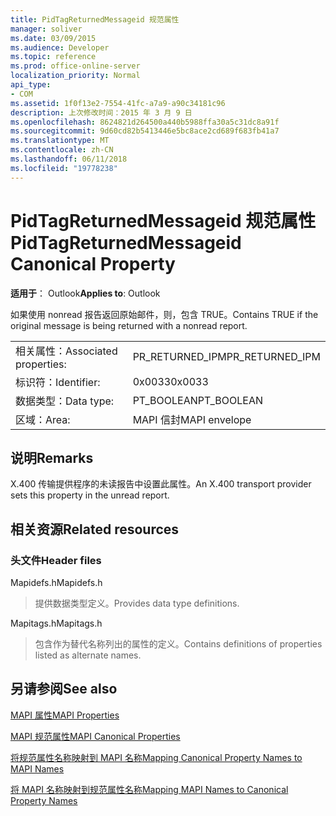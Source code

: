 ```yaml
---
title: PidTagReturnedMessageid 规范属性
manager: soliver
ms.date: 03/09/2015
ms.audience: Developer
ms.topic: reference
ms.prod: office-online-server
localization_priority: Normal
api_type:
- COM
ms.assetid: 1f0f13e2-7554-41fc-a7a9-a90c34181c96
description: 上次修改时间：2015 年 3 月 9 日
ms.openlocfilehash: 8624821d264500a440b5988ffa30a5c31dc8a91f
ms.sourcegitcommit: 9d60cd82b5413446e5bc8ace2cd689f683fb41a7
ms.translationtype: MT
ms.contentlocale: zh-CN
ms.lasthandoff: 06/11/2018
ms.locfileid: "19778238"
---
```

# <a name="pidtagreturnedmessageid-canonical-property"></a><span data-ttu-id="d3cbb-103">PidTagReturnedMessageid 规范属性</span><span class="sxs-lookup"><span data-stu-id="d3cbb-103">PidTagReturnedMessageid Canonical Property</span></span>

  
  
<span data-ttu-id="d3cbb-104">**适用于**： Outlook</span><span class="sxs-lookup"><span data-stu-id="d3cbb-104">**Applies to**: Outlook</span></span> 
  
<span data-ttu-id="d3cbb-105">如果使用 nonread 报告返回原始邮件，则，包含 TRUE。</span><span class="sxs-lookup"><span data-stu-id="d3cbb-105">Contains TRUE if the original message is being returned with a nonread report.</span></span>
  
|||
|:-----|:-----|
|<span data-ttu-id="d3cbb-106">相关属性：</span><span class="sxs-lookup"><span data-stu-id="d3cbb-106">Associated properties:</span></span>  <br/> |<span data-ttu-id="d3cbb-107">PR_RETURNED_IPM</span><span class="sxs-lookup"><span data-stu-id="d3cbb-107">PR_RETURNED_IPM</span></span>  <br/> |
|<span data-ttu-id="d3cbb-108">标识符：</span><span class="sxs-lookup"><span data-stu-id="d3cbb-108">Identifier:</span></span>  <br/> |<span data-ttu-id="d3cbb-109">0x0033</span><span class="sxs-lookup"><span data-stu-id="d3cbb-109">0x0033</span></span>  <br/> |
|<span data-ttu-id="d3cbb-110">数据类型：</span><span class="sxs-lookup"><span data-stu-id="d3cbb-110">Data type:</span></span>  <br/> |<span data-ttu-id="d3cbb-111">PT_BOOLEAN</span><span class="sxs-lookup"><span data-stu-id="d3cbb-111">PT_BOOLEAN</span></span>  <br/> |
|<span data-ttu-id="d3cbb-112">区域：</span><span class="sxs-lookup"><span data-stu-id="d3cbb-112">Area:</span></span>  <br/> |<span data-ttu-id="d3cbb-113">MAPI 信封</span><span class="sxs-lookup"><span data-stu-id="d3cbb-113">MAPI envelope</span></span>  <br/> |
   
## <a name="remarks"></a><span data-ttu-id="d3cbb-114">说明</span><span class="sxs-lookup"><span data-stu-id="d3cbb-114">Remarks</span></span>

<span data-ttu-id="d3cbb-115">X.400 传输提供程序的未读报告中设置此属性。</span><span class="sxs-lookup"><span data-stu-id="d3cbb-115">An X.400 transport provider sets this property in the unread report.</span></span>
  
## <a name="related-resources"></a><span data-ttu-id="d3cbb-116">相关资源</span><span class="sxs-lookup"><span data-stu-id="d3cbb-116">Related resources</span></span>

### <a name="header-files"></a><span data-ttu-id="d3cbb-117">头文件</span><span class="sxs-lookup"><span data-stu-id="d3cbb-117">Header files</span></span>

<span data-ttu-id="d3cbb-118">Mapidefs.h</span><span class="sxs-lookup"><span data-stu-id="d3cbb-118">Mapidefs.h</span></span>
  
> <span data-ttu-id="d3cbb-119">提供数据类型定义。</span><span class="sxs-lookup"><span data-stu-id="d3cbb-119">Provides data type definitions.</span></span>
    
<span data-ttu-id="d3cbb-120">Mapitags.h</span><span class="sxs-lookup"><span data-stu-id="d3cbb-120">Mapitags.h</span></span>
  
> <span data-ttu-id="d3cbb-121">包含作为替代名称列出的属性的定义。</span><span class="sxs-lookup"><span data-stu-id="d3cbb-121">Contains definitions of properties listed as alternate names.</span></span>
    
## <a name="see-also"></a><span data-ttu-id="d3cbb-122">另请参阅</span><span class="sxs-lookup"><span data-stu-id="d3cbb-122">See also</span></span>



[<span data-ttu-id="d3cbb-123">MAPI 属性</span><span class="sxs-lookup"><span data-stu-id="d3cbb-123">MAPI Properties</span></span>](mapi-properties.md)
  
[<span data-ttu-id="d3cbb-124">MAPI 规范属性</span><span class="sxs-lookup"><span data-stu-id="d3cbb-124">MAPI Canonical Properties</span></span>](mapi-canonical-properties.md)
  
[<span data-ttu-id="d3cbb-125">将规范属性名称映射到 MAPI 名称</span><span class="sxs-lookup"><span data-stu-id="d3cbb-125">Mapping Canonical Property Names to MAPI Names</span></span>](mapping-canonical-property-names-to-mapi-names.md)
  
[<span data-ttu-id="d3cbb-126">将 MAPI 名称映射到规范属性名称</span><span class="sxs-lookup"><span data-stu-id="d3cbb-126">Mapping MAPI Names to Canonical Property Names</span></span>](mapping-mapi-names-to-canonical-property-names.md)

